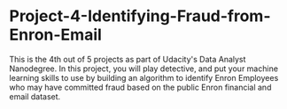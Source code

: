 # Project-4-Identifying-Fraud-from-Enron-Email
This is the 4th out of 5 projects as part of Udacity's Data Analyst Nanodegree. In this project, you will play detective, and put your machine learning skills to use by building an algorithm to identify Enron Employees who may have committed fraud based on the public Enron financial and email dataset.
